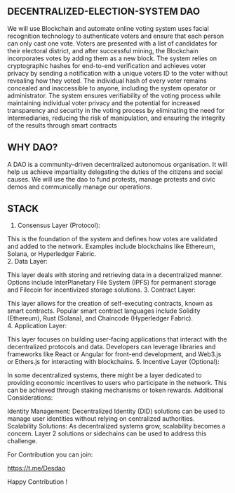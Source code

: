 ## DECENTRALIZED-ELECTION-SYSTEM DAO
We will use Blockchain and automate online voting system uses facial recognition 
technology to authenticate voters and ensure that each person can only cast one vote. 
Voters are presented with a list of candidates for their electoral district, and after successful 
mining, the Blockchain incorporates votes by adding them as a new block. The system 
relies on cryptographic hashes for end-to-end verification and achieves voter privacy by 
sending a notification with a unique voters ID to the voter without revealing how they 
voted. The individual hash of every voter remains concealed and inaccessible to anyone, 
including the system operator or administrator. The system ensures verifiability of the 
voting process while maintaining individual voter privacy and the potential 
for increased transparency and security in the voting process by eliminating the need for 
intermediaries, reducing the risk of manipulation, and ensuring the integrity of the results 
through smart contracts


## WHY DAO?
A DAO is a community-driven decentralized autonomous organisation.
It will help us achieve impartiality delegating the duties of the citizens and social causes.
We will use the dao to fund protests, manage protests and civic demos and communically manage our operations.


## STACK 

1. Consensus Layer (Protocol):

This is the foundation of the system and defines how votes are validated and added to the network. Examples include blockchains like Ethereum, Solana, or Hyperledger Fabric. </br>
2. Data Layer:</br>

This layer deals with storing and retrieving data in a decentralized manner. Options include InterPlanetary File System (IPFS) for permanent storage and Filecoin for incentivized storage solutions.
3. Contract Layer:</br>

This layer allows for the creation of self-executing contracts, known as smart contracts. Popular smart contract languages include Solidity (Ethereum), Rust (Solana), and Chaincode (Hyperledger Fabric).</br>
4. Application Layer:</br>

This layer focuses on building user-facing applications that interact with the decentralized protocols and data. Developers can leverage libraries and frameworks like React or Angular for front-end development, and Web3.js or Ethers.js for interacting with blockchains.
5. Incentive Layer (Optional):</br>

In some decentralized systems, there might be a layer dedicated to providing economic incentives to users who participate in the network. This can be achieved through staking mechanisms or token rewards.
Additional Considerations:</br>

Identity Management: Decentralized Identity (DID) solutions can be used to manage user identities without relying on centralized authorities.</br>
Scalability Solutions: As decentralized systems grow, scalability becomes a concern. Layer 2 solutions or sidechains can be used to address this challenge.


For Contribution you can join:

https://t.me/Desdao

Happy Contribution !

